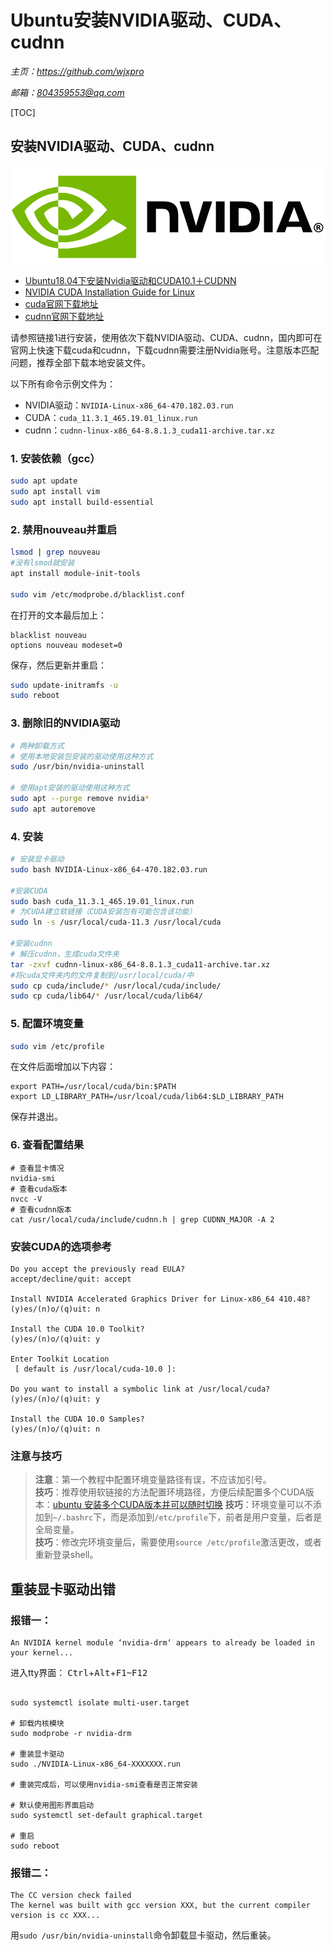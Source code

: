 # **Ubuntu安装NVIDIA驱动、CUDA、cudnn**
*主页：https://github.com/wjxpro*

*邮箱：804359553@qq.com*

[TOC]

## 安装NVIDIA驱动、CUDA、cudnn
![nvidia-logo](img/nvidia_logo_horizontal.png)

+ [Ubuntu18.04下安装Nvidia驱动和CUDA10.1＋CUDNN](https://blog.csdn.net/BigData_Mining/article/details/99670642)
+ [NVIDIA CUDA Installation Guide for Linux](https://docs.nvidia.com/cuda/cuda-installation-guide-linux/index.html#runfile-overview)
+ [cuda官网下载地址](https://developer.nvidia.com/cuda-toolkit-archive)
+ [cudnn官网下载地址](https://developer.nvidia.com/rdp/cudnn-archive)

请参照链接1进行安装，使用依次下载NVIDIA驱动、CUDA、cudnn，国内即可在官网上快速下载cuda和cudnn，下载cudnn需要注册Nvidia账号。注意版本匹配问题，推荐全部下载本地安装文件。

以下所有命令示例文件为：
+ NVIDIA驱动：`NVIDIA-Linux-x86_64-470.182.03.run`
+ CUDA：`cuda_11.3.1_465.19.01_linux.run`
+ cudnn：`cudnn-linux-x86_64-8.8.1.3_cuda11-archive.tar.xz`

### 1. 安装依赖（gcc）
```bash
sudo apt update
sudo apt install vim
sudo apt install build-essential
```

### 2. 禁用nouveau并重启
```bash
lsmod | grep nouveau
#没有lsmod就安装
apt install module-init-tools

sudo vim /etc/modprobe.d/blacklist.conf
```
在打开的文本最后加上：
```
blacklist nouveau
options nouveau modeset=0
```
保存，然后更新并重启：
```bash
sudo update-initramfs -u
sudo reboot
```

### 3. 删除旧的NVIDIA驱动
```bash
# 两种卸载方式
# 使用本地安装包安装的驱动使用这种方式
sudo /usr/bin/nvidia-uninstall

# 使用apt安装的驱动使用这种方式
sudo apt --purge remove nvidia*
sudo apt autoremove
```

### 4. 安装
```bash
# 安装显卡驱动
sudo bash NVIDIA-Linux-x86_64-470.182.03.run

#安装CUDA
sudo bash cuda_11.3.1_465.19.01_linux.run
# 为CUDA建立软链接（CUDA安装包有可能包含该功能）
sudo ln -s /usr/local/cuda-11.3 /usr/local/cuda

#安装cudnn
# 解压cudnn，生成cuda文件夹
tar -zxvf cudnn-linux-x86_64-8.8.1.3_cuda11-archive.tar.xz
#将cuda文件夹内的文件复制到/usr/local/cuda/中
sudo cp cuda/include/* /usr/local/cuda/include/
sudo cp cuda/lib64/* /usr/local/cuda/lib64/
```

### 5. 配置环境变量
```bash
sudo vim /etc/profile
```
在文件后面增加以下内容：
```
export PATH=/usr/local/cuda/bin:$PATH
export LD_LIBRARY_PATH=/usr/lcoal/cuda/lib64:$LD_LIBRARY_PATH
```
保存并退出。

### 6. 查看配置结果
```shell
# 查看显卡情况
nvidia-smi
# 查看cuda版本
nvcc -V
# 查看cudnn版本
cat /usr/local/cuda/include/cudnn.h | grep CUDNN_MAJOR -A 2
```

### 安装CUDA的选项参考
```shell
Do you accept the previously read EULA?
accept/decline/quit: accept

Install NVIDIA Accelerated Graphics Driver for Linux-x86_64 410.48?
(y)es/(n)o/(q)uit: n

Install the CUDA 10.0 Toolkit?
(y)es/(n)o/(q)uit: y

Enter Toolkit Location
 [ default is /usr/local/cuda-10.0 ]: 

Do you want to install a symbolic link at /usr/local/cuda?
(y)es/(n)o/(q)uit: y

Install the CUDA 10.0 Samples?
(y)es/(n)o/(q)uit: n
```

### 注意与技巧
> **注意**：第一个教程中配置环境变量路径有误，不应该加引号。  
**技巧**：推荐使用软链接的方法配置环境路径，方便后续配置多个CUDA版本：[ubuntu 安装多个CUDA版本并可以随时切换](https://blog.csdn.net/yinxingtianxia/article/details/80462892)
**技巧**：环境变量可以不添加到`~/.bashrc`下，而是添加到`/etc/profile`下，前者是用户变量，后者是全局变量。  
**技巧**：修改完环境变量后，需要使用`source /etc/profile`激活更改，或者重新登录shell。

## 重装显卡驱动出错
### 报错一：
```
An NVIDIA kernel module ‘nvidia-drm‘ appears to already be loaded in your kernel...
```
进入tty界面：
<kbd>Ctrl</kbd>+<kbd>Alt</kbd>+<kbd>F1~F12</kbd>

```shell

sudo systemctl isolate multi-user.target

# 卸载内核模块
sudo modprobe -r nvidia-drm

# 重装显卡驱动
sudo ./NVIDIA-Linux-x86_64-XXXXXXX.run

# 重装完成后，可以使用nvidia-smi查看是否正常安装

# 默认使用图形界面启动
sudo systemctl set-default graphical.target

# 重启
sudo reboot
```
### 报错二：
```
The CC version check failed
The kernel was built with gcc version XXX, but the current compiler version is cc XXX...
```
用`sudo /usr/bin/nvidia-uninstall`命令卸载显卡驱动，然后重装。